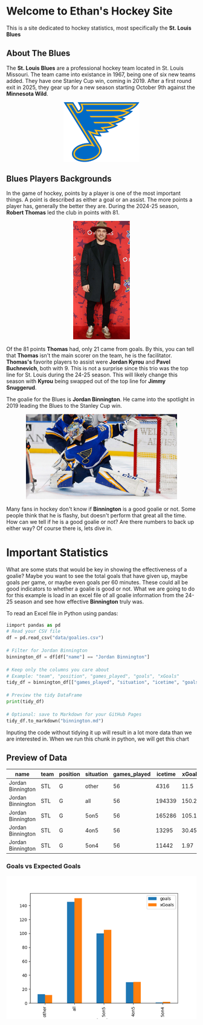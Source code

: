 # Welcome to Ethan's Hockey Site
 This is a site dedicated to hockey statistics, most specifically the **St. Louis Blues**

## About The Blues
The **St. Louis Blues** are a professional hockey team located in St. Louis Missouri. The team came into existance in 1967, being one of six new teams added. They have one Stanley Cup win, coming in 2019. After a first round exit in 2025, they gear up for a new season starting October 9th against the **Minnesota Wild**.

<p align="center">
  <img src="images/St._Louis_Blues_logo.svg" alt="St. Louis Blues Logo" width="200">
</p>

## Blues Players Backgrounds
In the game of hockey, points by a player is one of the most important things. A point is described as either a goal or an assist. The more points a player has, generally the better they are. During the 2024-25 season, **Robert Thomas** led the club in points with 81.

<div style="text-align: center;">
  <img src="images/Robert_Thomas.png" alt="Bob Thomas" width="150">
</div>

Of the 81 points **Thomas** had, only 21 came from goals. By this, you can tell that **Thomas** isn't the main scorer on the team, he is the facilitator. **Thomas's** favorite players to assist were **Jordan Kyrou** and **Pavel Buchnevich**, both with 9. This is not a surprise since this trio was the top line for St. Louis during the 24-25 season. This will likely change this season with **Kyrou** being swapped out of the top line for **Jimmy Snuggerud**.

The goalie for the Blues is **Jordan Binnington**. He came into the spotlight in 2019 leading the Blues to the Stanley Cup win. 

<div style="text-align: center;">
  <img src="images/Binnington.png" alt="Jordan Binnington" width="400">
</div>

Many fans in hockey don't know if **Binnington** is a good goalie or not. Some people think that he is flashy, but doesn't perform that great all the time. How can we tell if he is a good goalie or not? Are there numbers to back up either way? Of course there is, lets dive in.

# Important Statistics
What are some stats that would be key in showing the effectiveness of a goalie? Maybe you want to see the total goals that have given up, maybe goals per game, or maybe even goals per 60 minutes. These could all be good indicators to whether a goalie is good or not. What we are going to do for this example is load in an excel file of all goalie information from the 24-25 season and see how effective **Binnington** truly was. 

To read an Excel file in Python using pandas:

```python
iimport pandas as pd
# Read your CSV file
df = pd.read_csv("data/goalies.csv")

# Filter for Jordan Binnington
binnington_df = df[df["name"] == "Jordan Binnington"]

# Keep only the columns you care about
# Example: "team", "position", "games_played", "goals", "xGoals"
tidy_df = binnington_df[["games_played", "situation", "icetime", "goals", "xGoals"]]

# Preview the tidy DataFrame
print(tidy_df)

# Optional: save to Markdown for your GitHub Pages
tidy_df.to_markdown("binnington.md")

```
Inputing the code without tidying it up will result in a lot more data than we are interested in. When we run this chunk in python, we will get this chart

## Preview of Data

| name | team | position | situation | games_played | icetime | xGoals | goals |
|------|------|---------|-----------|--------------|---------|--------|-------|
| Jordan Binnington | STL | G | other | 56 | 4316 | 11.5 | 13 |
| Jordan Binnington | STL | G | all   | 56 | 194339 | 150.25 | 145 |
| Jordan Binnington | STL | G | 5on5  | 56 | 165286 | 105.17 | 100 |
| Jordan Binnington | STL | G | 4on5  | 56 | 13295 | 30.45 | 30 |
| Jordan Binnington | STL | G | 5on4  | 56 | 11442 | 1.97  | 1 |

### Goals vs Expected Goals
![Jordan Binnington Goals](images/binnington_goals.png)